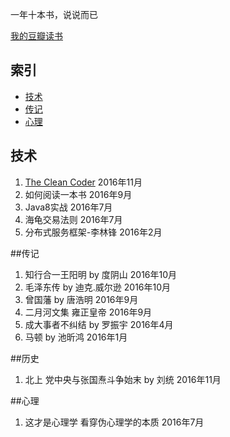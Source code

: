 一年十本书，说说而已

[我的豆瓣读书](https://book.douban.com/mine?icn=index-nav)


## 索引

- [技术](#技术)
- [传记](#传记)
- [心理](#心理)

## 技术
1. [The Clean Coder](https://zhuxingsheng.github.io/2016/12/18/The-clean-coder-%E8%AF%BB%E4%B9%A6%E7%AC%94%E8%AE%B0/)  2016年11月
2. 如何阅读一本书 2016年9月
3. Java8实战  2016年7月
4. 海龟交易法则 2016年7月
5. 分布式服务框架-李林锋  2016年2月



##传记
1. 知行合一王阳明  by 度阴山  2016年10月 
2. 毛泽东传 by 迪克.威尔逊  2016年10月
3. 曾国藩 by 唐浩明  2016年9月
4. 二月河文集 雍正皇帝 2016年9月
5. 成大事者不纠结 by 罗振宇 2016年4月
6. 马顿 by 池昕鸿 2016年1月


##历史
1. 北上 党中央与张国焘斗争始末 by 刘统  2016年11月




##心理
1. 这才是心理学 看穿伪心理学的本质  2016年7月



